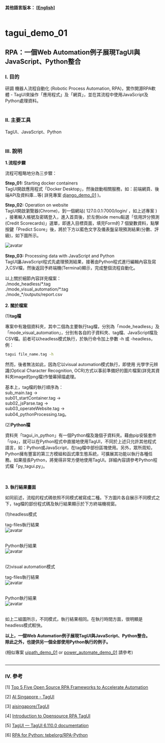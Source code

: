 #### __其他語言版本：__ [[English]](README.md)<br><br>

# **tagui_demo_01**

## **RPA：一個Web Automation例子展現TagUI與JavaScript、Python整合**

### **Ⅰ. 目的** 
研調 機器人流程自動化 (Robotic Process Automation, RPA)，實作開源RPA軟體 - TagUI來操作「應用程式」及「網頁」，並在其流程中使用JavaScript及Python處理資料。 
<br><br>

### **Ⅱ. 主要工具**
TagUI、JavaScript、Python<br><br>

### **Ⅲ. 說明**<br>

__1.流程步驟__ <br>

流程可粗略地分為三步驟：<br>

__Step_01:__ Starting docker containers<br>
TagUI開啟應用程式「Docker Desktop」，然後啟動相關服務，如：前端網頁、後端API及資料庫…等( 詳見專案 [django_demo_01](<https://github.com/qinglian1105>) )。<br>

__Step_02:__ Operation on website <br>
TagUI開啟瀏覽器(Chrome)，到一個網站( 127.0.0.1:7000/login/ ，如上述專案 ) ，接著輸入帳號及密碼登入，進入首頁後，於左側side menu點選「信用評分預測(Credit Scorecards)」選單，即進入目標頁面，填完Form的 7 個變數資料，點擊按鍵「Predict Score」後，將於下方以藍色文字及儀表盤呈現預測結果(分數、評級)，如下圖所示。 <br>

![avatar](./README_png/png_scorecards.png)<br><br>
__Step_03:__ Processing data with JavaScript and Python<br>
TagUI讓JavaScript程式先處理預測結果，接著由Python程式進行編輯內容及寫入CSV檔，然後返回予終端機(Terminal)顯示，完成整個流程自動化。<br>

以上關於細節內容詳見檔案： <br>
\./mode_headless/\*.tag <br> 
\./mode_visual_automation/\*.tag <br>
\./mode_\*/outputs/report.csv
<br>
<br>
__2. 關於檔案__ <br>

(1)__tag檔__ <br>

專案中有幾個資料夾，其中二個為主要執行tag檔，分別為「mode_headless」及「mode_visual_automation」，分別有各自的子資料夾、tag檔、JavaScript檔及CSV檔。前者可以headless模式執行，於執行命令加上參數 -h 或 -headless，例：

```bash
tagui file_name.tag -h
```

然而，後者無法如此，因為它以visual automation模式執行，即使用 光學字元辨識(Optical Character Recognition, OCR)方式以事前準備好的圖片檔案(詳見其資料夾image的png檔)作螢幕掃描處理。<br>

基本上，tag檔的執行順序為：<br>
sub_main.tag →<br>
sub01_startContainer.tag →<br>
sub02_jsParse.tag →<br>
sub03_operateWebsite.tag →<br>
sub04_pythonProcessing.tag。

(2)__Python檔__ <br>

資料夾「tagui_in_python」有一個Python檔及幾個子資料夾。藉由pip安裝套件「rpa」，就可以在Python程式中直接地使用TagUI，不同於上述只允許其他程式語言，如：Python或JavaScript，在tag檔中部份區塊使用。另外，眾所周知，Python擁有豐富的第三方模組和函式庫生態系統，可擴展其功能以執行各種任務。如果擅長Python，將覺得非常方便地使用TagUI。詳細內容請參考Python程式檔「py_tagui.py」。

<br><br> 
__3. 執行結果畫面__ <br>

如同前述，流程的程式碼依照不同模式被寫成二種。下方圖片各自展示不同模式之下，tag檔的部份程式碼及執行結果顯示於下方終端機視窗。<br>

(1)headless模式<br>

tag-files執行結果<br>
![avatar](./README_png/png_result_headless.png)<br><br>

Python執行結果<br>
![avatar](./README_png/py_res_headless.png)<br><br>

(2)visual automation模式<br>

tag-files執行結果<br>
![avatar](./README_png/png_result_va.png)<br><br>

Python執行結果<br>
![avatar](./README_png/py_res_va.png)<br><br>

如上二組圖所示，不同模式，執行結果相同。在執行時間方面，很明顯是headless模式較快。<br>

__以上，一個Web Automation例子展現TagUI與JavaScript、Python整合。<br>除此之外，也提供另一個全部使用Python執行的例子。__ <br>

(相似專案 [uipath_demo_01](<https://github.com/qinglian1105/uipath_demo_01>)  or  [power_automate_demo_01](<https://github.com/qinglian1105/power_automate_demo_01>) 請參考)
<br><br>

---

### **Ⅳ. 參考**

[1] [Top 5 Five Open Source RPA Frameworks to Accelerate Automation](<https://www.simplilearn.com/top-open-source-rpa-frameworks-to-accelerate-automation-article>)

[2] [AI Singapore - TagUI](<https://aisingapore.org/aiproducts/tagui/>)

[3] [aisingapore/TagUI](<https://github.com/aisingapore/TagUI>)

[4] [Introduction to Opensource RPA TagUI](<https://www.youtube.com/watch?v=1JRuSZNBBUk&list=PL2gs9_mNDDvZSCPsJu4APZR6AaDzUY7R6>)

[5] [TagUI — TagUI 6.110.0 documentation](<https://tagui.readthedocs.io/en/latest/>)

[6] [RPA for Python: tebelorg/RPA-Python](<https://github.com/tebelorg/RPA-Python>)